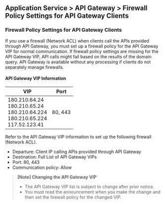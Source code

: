 ## Application Service > API Gateway > Firewall Policy Settings for API Gateway Clients 

### Firewall Policy Settings for API Gateway Clients 

If you use a firewall (Network ACL) when clients call the APIs provided through API Gateway, you must set up a firewall policy for the API Gateway VIP for normal communication. 
If firewall policy settings are missing for the API Gateway VIP, API calls might fail based on the results of the domain query. 
API Gateway is available without any processing if clients do not separately manage firewalls.

#### API Gateway VIP Information

| VIP | Port | 
| --- | --- | 
| 180.210.64.24<br>180.210.65.24<br>180.210.64.224<br>180.210.65.224<br>117.52.123.41 | 80, 443 |

Refer to the API Gateway VIP information to set up the following firewall (Network ACL).

* Departure: Client IP calling APIs provided through API Gateway 
* Destination: Full List of API Gateway VIPs
* Port: 80, 443 
* Communication policy: Allow 

> **[Note] Changing the API Gateway VIP** <br>
> * The API Gateway VIP list is subject to change after prior notice. 
> * You must read the announcement when you make the change and then set the firewall policy for the changed VIP.